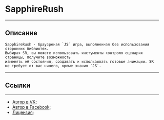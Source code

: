 # SapphireRush
____
## Описание
	SapphireRush - браузреная `JS` игра, выполненная без использования сторонних библиотек.
	Выбирая SR, вы можете использовать инстументы контроля сценария страницы, получите возможность
	изменять её состояния, создавать и использовать готовые анимации. SR не требует от вас ничего, кроме знания `JS`.
____
## Ссылки
____
* [Автор в VK;](https://vk.com/mr.y.nikita)
* [Автор в Facebook;](https://www.facebook.com/profile.php?id=100069827964715)
* [Лицензия;](https://creativecommons.org/licenses/by-nc-nd/4.0/)